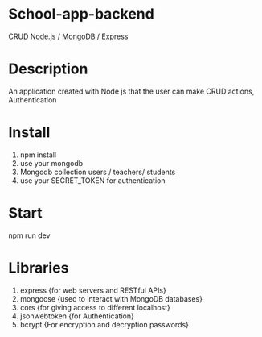 # School-app-backend
CRUD Node.js / MongoDB / Express

# Description
An application created with Node js that the user can make CRUD actions, Authentication 

# Install
1. npm install
2. use your mongodb 
3. Mongodb collection users / teachers/ students
4. use your SECRET_TOKEN for authentication

# Start
npm run dev

# Libraries
1. express {for web servers and RESTful APIs}
2. mongoose {used to interact with MongoDB databases}
3. cors  {for giving access to different localhost}
4. jsonwebtoken  {for Authentication}
5. bcrypt {For encryption and decryption passwords}
